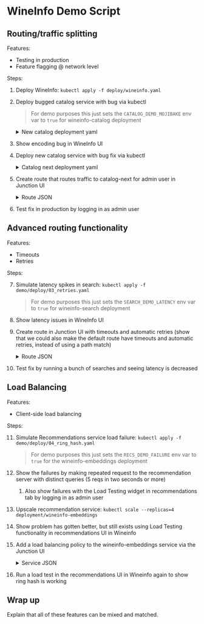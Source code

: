 # WineInfo Demo Script

## Routing/traffic splitting

Features:

* Testing in production
* Feature flagging @ network level

Steps:

1. Deploy WineInfo: `kubectl apply -f deploy/wineinfo.yaml`
2. Deploy bugged catalog service with bug via kubectl
   > For demo purposes this just sets the `CATALOG_DEMO_MOJIBAKE` env var to `true` for wineinfo-catalog deployment
   <details>
      <summary>New catalog deployment yaml</summary>
      
      > This can be deployed by piping it to `kubectl apply -f -` with `echo`: `echo '<YAML>' | kubectl apply -f -`.
   
      ```yml
      apiVersion: apps/v1
      kind: Deployment
      metadata:
        name: wineinfo-catalog
        labels:
          app: wineinfo
      spec:
        replicas: 1
        selector:
          matchLabels:
            app: wineinfo
            service: catalog
        template:
          metadata:
            labels:
              app: wineinfo
              service: catalog
          spec:
            containers:
            - name: main
              image: wineinfo-python:latest
              imagePullPolicy: IfNotPresent
              command: ["fastapi", "run", "/app/catalog_app.py", "--host", "0.0.0.0", "--port", "80"]
              envFrom:
              - configMapRef:
                  name: wineinfo-config
              env:
              - name: CATALOG_DEMO_MOJIBAKE
                value: "true"
      ```
   </details>
   
3. Show encoding bug in WineInfo UI
4. Deploy new catalog service with bug fix via kubectl
   <details>
      <summary>Catalog next deployment yaml</summary>
      
      > This can be deployed by piping it to `kubectl apply -f -` with `echo`: `echo '<YAML>' | kubectl apply -f -`.
      
      ```yml
      apiVersion: apps/v1
      kind: Deployment
      metadata:
        name: wineinfo-catalog-next
        labels:
          app: wineinfo
      spec:
        replicas: 1
        selector:
          matchLabels:
            app: wineinfo
            service: catalog-next
        template:
          metadata:
            labels:
              app: wineinfo
              service: catalog-next
          spec:
            containers:
            - name: main
              image: wineinfo-python:latest
              imagePullPolicy: IfNotPresent
              command: ["fastapi", "run", "/app/catalog_app.py", "--host", "0.0.0.0", "--port", "80"]
              envFrom:
              - configMapRef:
                  name: wineinfo-config
      ---
      apiVersion: v1
      kind: Service
      metadata:
        name: wineinfo-catalog-next
      spec:
        type: ClusterIP
        selector:
          app: wineinfo
          service: catalog-next
        ports:
          - port: 80
      ```
   </details>
   
5. Create route that routes traffic to catalog-next for admin user in Junction UI
   <details>
      <summary>Route JSON</summary>
      
      ```json
      {
        "id": "wineinfo-catalog",
        "tags": {},
        "hostnames": [
          "wineinfo-catalog.default.svc.cluster.local"
        ],
        "ports": [],
        "rules": [
          {
            "matches": [
              {
                "headers": [
                  {
                    "type": "RegularExpression",
                    "name": "baggage",
                    "value": ".*username=admin(,|$).*"
                  }
                ]
              }
            ],
            "backends": [
              {
                "type": "kube",
                "name": "wineinfo-catalog-next",
                "namespace": "default",
                "port": 80,
                "weight": 1
              }
            ]
          },
          {
            "backends": [
              {
                "type": "kube",
                "name": "wineinfo-catalog",
                "namespace": "default",
                "port": 80,
                "weight": 1
              }
            ]
          }
        ]
      }
      ```
   </details>
6. Test fix in production by logging in as admin user

## Advanced routing functionality

Features:

* Timeouts
* Retries

Steps:

7. Simulate latency spikes in search: `kubectl apply -f demo/deploy/03_retries.yaml` 
   > For demo purposes this just sets the `SEARCH_DEMO_LATENCY` env var to `true` for wineinfo-search deployment
8. Show latency issues in WineInfo UI
9. Create route in Junction UI with timeouts and automatic retries (show that we could also make the default route have timeouts and automatic retries, instead of using a path match)
   <details>
      <summary>Route JSON</summary>
      
      ```json
      {
        "id": "wineinfo-search",
        "tags": {},
        "hostnames": [
          "wineinfo-search.default.svc.cluster.local"
        ],
        "ports": [],
        "rules": [
          {
            "matches": [
              {
                "path": {
                  "type": "Exact",
                  "value": "/search/"
                }
              }
            ],
            "timeouts": {
              "backend_request": 0.1
            },
            "retry": {
              "attempts": 5,
              "backoff": 0.1
            },
            "backends": [
              {
                "type": "kube",
                "name": "wineinfo-search",
                "namespace": "default",
                "port": 80,
                "weight": 1
              }
            ]
          },
          {
            "backends": [
              {
                "type": "kube",
                "name": "wineinfo-search",
                "namespace": "default",
                "port": 80,
                "weight": 1
              }
            ]
          }
        ]
      }
      ```
      
      With just the default route:
      ```json
      {
        "id": "wineinfo-search",
        "tags": {},
        "hostnames": [
          "wineinfo-search.default.svc.cluster.local"
        ],
        "ports": [],
        "rules": [
          {
            "timeouts": {
              "backend_request": 0.1
            },
            "retry": {
              "attempts": 5,
              "backoff": 0.1
            },
            "backends": [
              {
                "type": "kube",
                "name": "wineinfo-search",
                "namespace": "default",
                "port": 80,
                "weight": 1
              }
            ]
          }
        ]
      }
      ```
   </details>
11. Test fix by running a bunch of searches and seeing latency is decreased

## Load Balancing

Features:

* Client-side load balancing

Steps:

11. Simulate Recommendations service load failure: `kubectl apply -f demo/deploy/04_ring_hash.yaml` 
    > For demo purposes this just sets the `RECS_DEMO_FAILURE` env var to `true` for the wineinfo-embeddings deployment
12. Show the failures by making repeated request to the recommendation server with distinct queries (5 reqs in two seconds or more)
    1. Also show failures with the Load Testing widget in recommendations tab by logging in as admin user
14. Upscale recommendation service: `kubectl scale --replicas=4 deployment/wineinfo-embeddings`
15. Show problem has gotten better, but still exists using Load Testing functionality in recommendations UI in Wineinfo
16. Add a load balancing policy to the wineinfo-embeddings service via the Junction UI
    <details>
      <summary>Service JSON</summary>
         
      ```json
      {
        "id": {
          "type": "kube",
          "name": "wineinfo-embeddings",
          "namespace": "default"
        },
        "backends": [
          {
            "port": 80,
            "lb": {
              "type": "RingHash",
              "min_ring_size": 1024,
              "hash_params": [
                {
                  "type": "QueryParam",
                  "name": "query"
                }
              ]
            }
          }
        ]
      }
      ```
    </details>
17. Run a load test in the recommendations UI in Wineinfo again to show ring hash is working

## Wrap up

Explain that all of these features can be mixed and matched.
